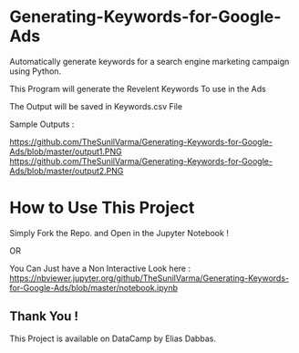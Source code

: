 # Generating-Keywords-for-Google-Ads
Automatically generate keywords for a search engine marketing campaign using Python.

This Program will generate the Revelent Keywords To use in the Ads

The Output will be saved in Keywords.csv File

Sample Outputs :

https://github.com/TheSunilVarma/Generating-Keywords-for-Google-Ads/blob/master/output1.PNG
https://github.com/TheSunilVarma/Generating-Keywords-for-Google-Ads/blob/master/output2.PNG

# How to Use This Project

Simply Fork the Repo. and Open in the Jupyter Notebook !

OR

You Can Just have a Non Interactive Look here : https://nbviewer.jupyter.org/github/TheSunilVarma/Generating-Keywords-for-Google-Ads/blob/master/notebook.ipynb

## Thank You !


This Project is available on DataCamp by Elias Dabbas.
